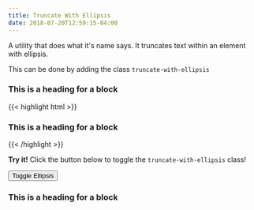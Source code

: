 ```yaml
---
title: Truncate With Ellipsis
date: 2018-07-20T12:59:15-04:00
---
```

A utility that does what it's name says. It truncates text within an element with ellipsis.

This can be done by adding the class `truncate-with-ellipsis`

<div class="block-container">
    <div class="block tablet-up-8 laptop-up-4">
    <h3 class="truncate-with-ellipsis block-8">This is a heading for a block</h3>
        <p class="skeleton" data-lines="7" data-animation="true"></p>
    </div>
</div>

<div class="mt-3 mb-4">
{{< highlight html >}}
<h3 class="truncate-with-ellipsis">This is a heading for a block</h3>
{{< /highlight >}}
</div>


<p class="flex flex--align-center flex--wrap mb-4">
    <i class="pi-rocket mr-1 text-negative"></i>
    <strong class="mr-1">Try it!</strong> 
    Click the button below to toggle the <code class="mx-1">truncate-with-ellipsis</code> class!
</p>

<button class="button button--primary background-salmon text-white has-text button--lg ellipsis-button">Toggle Ellipsis</button>

<div class="block-container">
    <div class="block tablet-up-8 laptop-up-4">
        <h3 class="truncate-with-ellipsis ellipsis-header block-8">This is a heading for a block</h3>
        <p class="skeleton" data-lines="7" data-animation="true"></p>
    </div>
</div>